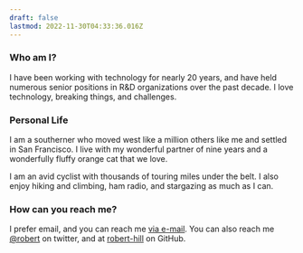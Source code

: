 ```yaml
---
draft: false
lastmod: 2022-11-30T04:33:36.016Z
---
```

### Who am I?

I have been working with technology for nearly 20 years, and have held numerous senior positions in R&D organizations over the past decade. I love technology, breaking things, and challenges. 

### Personal Life

I am a southerner who moved west like a million others like me and settled in San Francisco. I live with my wonderful partner of nine years and a wonderfully fluffy orange cat that we love.

I am an avid cyclist with thousands of touring miles under the belt. I also enjoy hiking and climbing, ham radio, and stargazing as much as I can.
### How can you reach me?

I prefer email, and you can reach me [via e-mail](mailto:me@robertallenhill.com). You can also reach me [@robert](https://rah.social/@robert) on twitter, and at [robert-hill](https://github.com/robert-hill) on GitHub.

